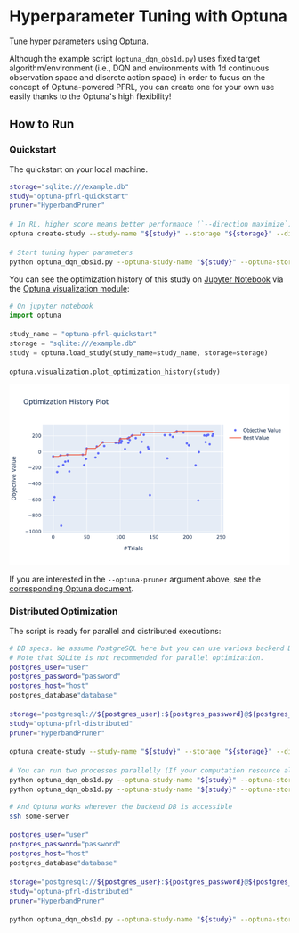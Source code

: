 # Hyperparameter Tuning with Optuna

Tune hyper parameters using [Optuna](https://optuna.org/).

Although the example script (`optuna_dqn_obs1d.py`) uses fixed target algorithm/environment
(i.e., DQN and environments with 1d continuous observation space and discrete action space)
in order to fucus on the concept of Optuna-powered PFRL,
you can create one for your own use easily thanks to the Optuna's high flexibility!


## How to Run

### Quickstart

The quickstart on your local machine.

```bash
storage="sqlite:///example.db"
study="optuna-pfrl-quickstart"
pruner="HyperbandPruner"

# In RL, higher score means better performance (`--direction maximize`)
optuna create-study --study-name "${study}" --storage "${storage}" --direction maximize

# Start tuning hyper parameters
python optuna_dqn_obs1d.py --optuna-study-name "${study}" --optuna-storage "${storage}" --optuna-pruner "${pruner}"
```

You can see the optimization history of this study on [Jupyter Notebook](https://jupyter.org/install)
via the [Optuna visualization module](https://optuna.readthedocs.io/en/latest/reference/visualization.html):

```python
# On jupyter notebook
import optuna

study_name = "optuna-pfrl-quickstart"
storage = "sqlite:///example.db"
study = optuna.load_study(study_name=study_name, storage=storage)

optuna.visualization.plot_optimization_history(study)
```

![optimization_history](assets/optimization_history.png)


If you are interested in the `--optuna-pruner` argument above, see the
[corresponding Optuna document](https://optuna.readthedocs.io/en/latest/reference/pruners.html).


### Distributed Optimization

The script is ready for parallel and distributed executions:

```bash
# DB specs. We assume PostgreSQL here but you can use various backend DB engines.
# Note that SQLite is not recommended for parallel optimization.
postgres_user="user"
postgres_password="password"
postgres_host="host"
postgres_database"database"

storage="postgresql://${postgres_user}:${postgres_password}@${postgres_host}/${postgres_database}"
study="optuna-pfrl-distributed"
pruner="HyperbandPruner"

optuna create-study --study-name "${study}" --storage "${storage}" --direction maximize

# You can run two processes parallelly (If your computation resource allows!)
python optuna_dqn_obs1d.py --optuna-study-name "${study}" --optuna-storage "${storage}" --optuna-pruner "${pruner}" &
python optuna_dqn_obs1d.py --optuna-study-name "${study}" --optuna-storage "${storage}" --optuna-pruner "${pruner}" &
```

```bash
# And Optuna works wherever the backend DB is accessible
ssh some-server

postgres_user="user"
postgres_password="password"
postgres_host="host"
postgres_database"database"

storage="postgresql://${postgres_user}:${postgres_password}@${postgres_host}/${postgres_database}"
study="optuna-pfrl-distributed"
pruner="HyperbandPruner"

python optuna_dqn_obs1d.py --optuna-study-name "${study}" --optuna-storage "${storage}" --optuna-pruner "${pruner}" 
```

